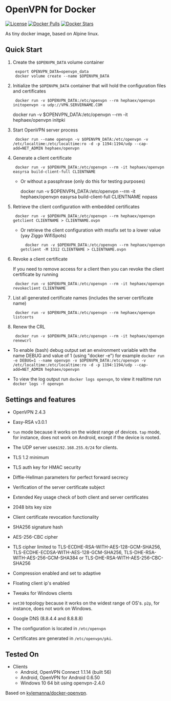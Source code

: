 # OpenVPN for Docker

[![License](https://img.shields.io/badge/license-GPL-blue.svg)](https://raw.githubusercontent.com/hephaex/openvpn-docker/master/LICENSE)
[![Docker Pulls](https://img.shields.io/docker/pulls/hephaex/openvpn.svg)](https://hub.docker.com/r/hephaex/openvpn-docker/)
[![Docker Stars](https://img.shields.io/docker/stars/hephaex/openvpn.svg)](https://hub.docker.com/r/hephaex/openvpn-docker/)

As tiny docker image, based on Alpine linux. 

## Quick Start

1. Create the `$OPENVPN_DATA` volume container

        export OPENVPN_DATA=openvpn_data
        docker volume create --name $OPENVPN_DATA

2. Initialize the `$OPENVPN_DATA` container that will hold the configuration files and certificates

        docker run -v $OPENVPN_DATA:/etc/openvpn --rm hephaex/openvpn initopenvpn -u udp://VPN.SERVERNAME.COM
	docker run -v $OPENVPN_DATA:/etc/openvpn --rm -it hephaex/openvpn initpki

3. Start OpenVPN server process

        docker run --name openvpn -v $OPENVPN_DATA:/etc/openvpn -v /etc/localtime:/etc/localtime:ro -d -p 1194:1194/udp --cap-add=NET_ADMIN hephaex/openvpn

4. Generate a client certificate

        docker run -v $OPENVPN_DATA:/etc/openvpn --rm -it hephaex/openvpn easyrsa build-client-full CLIENTNAME

    - Or without a passphrase (only do this for testing purposes)

        docker run -v $OPENVPN_DATA:/etc/openvpn --rm -it hephaex/openvpn easyrsa build-client-full CLIENTNAME nopass

5. Retrieve the client configuration with embedded certificates

        docker run -v $OPENVPN_DATA:/etc/openvpn --rm hephaex/openvpn getclient CLIENTNAME > CLIENTNAME.ovpn

    - Or retrieve the client configuration with mssfix set to a lower value (yay Ziggo WifiSpots)

            docker run -v $OPENVPN_DATA:/etc/openvpn --rm hephaex/openvpn getclient -M 1312 CLIENTNAME > CLIENTNAME.ovpn

6. Revoke a client certificate

    If you need to remove access for a client then you can revoke the client certificate by running

        docker run -v $OPENVPN_DATA:/etc/openvpn --rm -it hephaex/openvpn revokeclient CLIENTNAME

7. List all generated certificate names (includes the server certificate name)

        docker run -v $OPENVPN_DATA:/etc/openvpn --rm hephaex/openvpn listcerts

8. Renew the CRL

        docker run -v $OPENVPN_DATA:/etc/openvpn --rm -it hephaex/openvpn renewcrl

* To enable (bash) debug output set an environment variable with the name DEBUG and value of 1 (using "docker -e")
        for example `docker run -e DEBUG=1 --name openvpn -v $OPENVPN_DATA:/etc/openvpn -v /etc/localtime:/etc/localtime:ro -d -p 1194:1194/udp --cap-add=NET_ADMIN hephaex/openvpn`

* To view the log output run `docker logs openvpn`, to view it realtime run `docker logs -f openvpn`

## Settings and features
* OpenVPN 2.4.3
* Easy-RSA v3.0.1
* `tun` mode because it works on the widest range of devices. `tap` mode, for instance, does not work on Android, except if the device is rooted.
* The UDP server uses`192.168.255.0/24` for clients.
* TLS 1.2 minimum
* TLS auth key for HMAC security
* Diffie-Hellman parameters for perfect forward secrecy
* Verification of the server certificate subject
* Extended Key usage check of both client and server certificates
* 2048 bits key size
* Client certificate revocation functionality
* SHA256 signature hash
* AES-256-CBC cipher
* TLS cipher limited to TLS-ECDHE-RSA-WITH-AES-128-GCM-SHA256, TLS-ECDHE-ECDSA-WITH-AES-128-GCM-SHA256, TLS-DHE-RSA-WITH-AES-256-GCM-SHA384 or TLS-DHE-RSA-WITH-AES-256-CBC-SHA256
* Compression enabled and set to adaptive
* Floating client ip's enabled
* Tweaks for Windows clients
* `net30` topology because it works on the widest range of OS's. `p2p`, for instance, does not work on Windows.
* Google DNS (8.8.4.4 and 8.8.8.8)

* The configuration is located in `/etc/openvpn`
* Certificates are generated in `/etc/openvpn/pki`.


## Tested On

* Clients
  * Android, OpenVPN Connect 1.1.14 (built 56)
  * Android, OpenVPN for Android 0.6.50
  * Windows 10 64 bit using openvpn-2.4.0


Based on [kylemanna/docker-openvpn](https://github.com/kylemanna/docker-openvpn).
